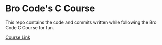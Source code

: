 # Bro Code's C Course

This repo contains the code and commits written while following the Bro Code C Course for fun.

[Course Link](https://www.youtube.com/watch?v=xND0t1pr3KY)

